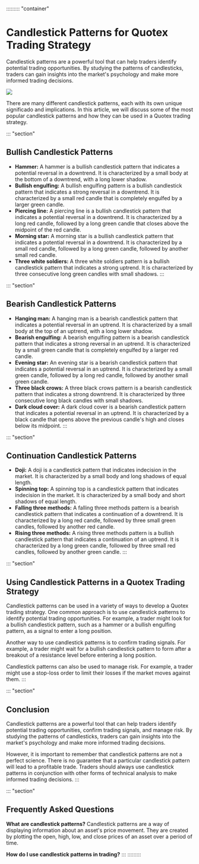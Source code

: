 ::::::::: \"container\"
# Candlestick Patterns for Quotex Trading Strategy

Candlestick patterns are a powerful tool that can help traders identify
potential trading opportunities. By studying the patterns of
candlesticks, traders can gain insights into the market\'s psychology
and make more informed trading decisions.

[![](https://static.quotex.io/files/4_en/300_250.jpg)](https://traff.sbs/brokerqxlid)

There are many different candlestick patterns, each with its own unique
significado and implications. In this article, we will discuss some of
the most popular candlestick patterns and how they can be used in a
Quotex trading strategy.

::: \"section\"
## Bullish Candlestick Patterns

-   **Hammer:** A hammer is a bullish candlestick pattern that indicates
    a potential reversal in a downtrend. It is characterized by a small
    body at the bottom of a downtrend, with a long lower shadow.
-   **Bullish engulfing:** A bullish engulfing pattern is a bullish
    candlestick pattern that indicates a strong reversal in a downtrend.
    It is characterized by a small red candle that is completely
    engulfed by a larger green candle.
-   **Piercing line:** A piercing line is a bullish candlestick pattern
    that indicates a potential reversal in a downtrend. It is
    characterized by a long red candle, followed by a long green candle
    that closes above the midpoint of the red candle.
-   **Morning star:** A morning star is a bullish candlestick pattern
    that indicates a potential reversal in a downtrend. It is
    characterized by a small red candle, followed by a long green
    candle, followed by another small red candle.
-   **Three white soldiers:** A three white soldiers pattern is a
    bullish candlestick pattern that indicates a strong uptrend. It is
    characterized by three consecutive long green candles with small
    shadows.
:::

::: \"section\"
## Bearish Candlestick Patterns

-   **Hanging man:** A hanging man is a bearish candlestick pattern that
    indicates a potential reversal in an uptrend. It is characterized by
    a small body at the top of an uptrend, with a long lower shadow.
-   **Bearish engulfing:** A bearish engulfing pattern is a bearish
    candlestick pattern that indicates a strong reversal in an uptrend.
    It is characterized by a small green candle that is completely
    engulfed by a larger red candle.
-   **Evening star:** An evening star is a bearish candlestick pattern
    that indicates a potential reversal in an uptrend. It is
    characterized by a small green candle, followed by a long red
    candle, followed by another small green candle.
-   **Three black crows:** A three black crows pattern is a bearish
    candlestick pattern that indicates a strong downtrend. It is
    characterized by three consecutive long black candles with small
    shadows.
-   **Dark cloud cover:** A dark cloud cover is a bearish candlestick
    pattern that indicates a potential reversal in an uptrend. It is
    characterized by a black candle that opens above the previous
    candle\'s high and closes below its midpoint.
:::

::: \"section\"
## Continuation Candlestick Patterns

-   **Doji:** A doji is a candlestick pattern that indicates indecision
    in the market. It is characterized by a small body and long shadows
    of equal length.
-   **Spinning top:** A spinning top is a candlestick pattern that
    indicates indecision in the market. It is characterized by a small
    body and short shadows of equal length.
-   **Falling three methods:** A falling three methods pattern is a
    bearish candlestick pattern that indicates a continuation of a
    downtrend. It is characterized by a long red candle, followed by
    three small green candles, followed by another red candle.
-   **Rising three methods:** A rising three methods pattern is a
    bullish candlestick pattern that indicates a continuation of an
    uptrend. It is characterized by a long green candle, followed by
    three small red candles, followed by another green candle.
:::

::: \"section\"
## Using Candlestick Patterns in a Quotex Trading Strategy

Candlestick patterns can be used in a variety of ways to develop a
Quotex trading strategy. One common approach is to use candlestick
patterns to identify potential trading opportunities. For example, a
trader might look for a bullish candlestick pattern, such as a hammer or
a bullish engulfing pattern, as a signal to enter a long position.

Another way to use candlestick patterns is to confirm trading signals.
For example, a trader might wait for a bullish candlestick pattern to
form after a breakout of a resistance level before entering a long
position.

Candlestick patterns can also be used to manage risk. For example, a
trader might use a stop-loss order to limit their losses if the market
moves against them.
:::

::: \"section\"
## Conclusion

Candlestick patterns are a powerful tool that can help traders identify
potential trading opportunities, confirm trading signals, and manage
risk. By studying the patterns of candlesticks, traders can gain
insights into the market\'s psychology and make more informed trading
decisions.

However, it is important to remember that candlestick patterns are not a
perfect science. There is no guarantee that a particular candlestick
pattern will lead to a profitable trade. Traders should always use
candlestick patterns in conjunction with other forms of technical
analysis to make informed trading decisions.
:::

::: \"section\"
## Frequently Asked Questions

**What are candlestick patterns?** Candlestick patterns are a way of
displaying information about an asset\'s price movement. They are
created by plotting the open, high, low, and close prices of an asset
over a period of time.

**How do I use candlestick patterns in trading?**
:::
:::::::::

